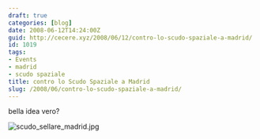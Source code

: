 ```yaml
---
draft: true
categories: [blog]
date: 2008-06-12T14:24:00Z
guid: http://cecere.xyz/2008/06/12/contro-lo-scudo-spaziale-a-madrid/
id: 1019
tags:
- Events
- madrid
- scudo spaziale
title: contro lo Scudo Spaziale a Madrid
slug: /2008/06/contro-lo-scudo-spaziale-a-madrid/
---
```


bella idea vero?

![scudo_sellare_madrid.jpg](http://cecere.xyz/wp-content/uploads/sites/3/2008/06/scudo_sellare_madrid.jpg)
